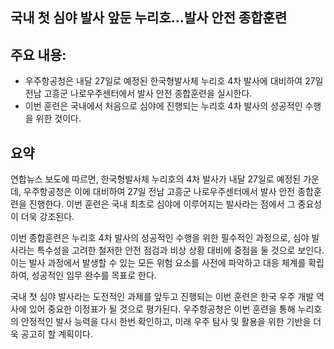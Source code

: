 ## 국내 첫 심야 발사 앞둔 누리호…발사 안전 종합훈련

## 주요 내용:
*   우주항공청은 내달 27일로 예정된 한국형발사체 누리호 4차 발사에 대비하여 27일 전남 고흥군 나로우주센터에서 발사 안전 종합훈련을 실시한다.
*   이번 훈련은 국내에서 처음으로 심야에 진행되는 누리호 4차 발사의 성공적인 수행을 위한 것이다.

## 요약

연합뉴스 보도에 따르면, 한국형발사체 누리호의 4차 발사가 내달 27일로 예정된 가운데, 우주항공청은 이에 대비하여 27일 전남 고흥군 나로우주센터에서 발사 안전 종합훈련을 진행한다. 이번 훈련은 국내 최초로 심야에 이루어지는 발사라는 점에서 그 중요성이 더욱 강조된다.

이번 종합훈련은 누리호 4차 발사의 성공적인 수행을 위한 필수적인 과정으로, 심야 발사라는 특수성을 고려한 철저한 안전 점검과 비상 상황 대비에 중점을 둘 것으로 보인다. 이는 발사 과정에서 발생할 수 있는 모든 위험 요소를 사전에 파악하고 대응 체계를 확립하여, 성공적인 임무 완수를 목표로 한다.

국내 첫 심야 발사라는 도전적인 과제를 앞두고 진행되는 이번 훈련은 한국 우주 개발 역사에 있어 중요한 이정표가 될 것으로 평가된다. 우주항공청은 이번 훈련을 통해 누리호의 안정적인 발사 능력을 다시 한번 확인하고, 미래 우주 탐사 및 활용을 위한 기반을 더욱 공고히 할 계획이다.